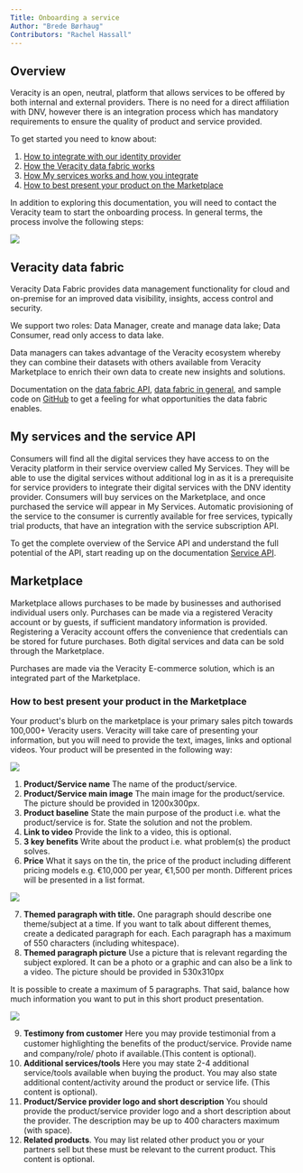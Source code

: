```yaml
---
Title: Onboarding a service
Author: "Brede Børhaug"
Contributors: "Rachel Hassall"
---
```

## Overview

Veracity is an open, neutral, platform that allows services to be offered by both internal and external providers. There is no need for a direct affiliation with DNV, however there is an integration process which has mandatory requirements to ensure the quality of product and service provided.

To get started you need to know about:
1. [How to integrate with our identity provider](https://developer.veracity.com/doc/identity)
2. [How the Veracity data fabric works](#veracity-data-fabric)
3. [How My services works and how you integrate](#my-services-and-the-service-api)
3. [How to best present your product on the Marketplace](#how-to-best-present-your-product-in-the-marketplace)

In addition to exploring this documentation, you will need to contact the Veracity team to start the onboarding process. In general terms, the process involve the following steps:

![](https://veracityprod.blob.core.windows.net/static-documentation/onboarding-1.png)



## Veracity data fabric
Veracity Data Fabric provides data management functionality for cloud and on-premise for an improved data visibility, insights, access control and security.

We support two roles: Data Manager, create and manage data lake; Data Consumer, read only access to data lake.

Data managers can takes advantage of the Veracity ecosystem whereby they can combine their datasets with others available from Veracity Marketplace to enrich their own data to create new insights and solutions.

Documentation on the [data fabric API](https://developer.veracity.com/doc/data-fabric-api), [data fabric in general](https://developer.veracity.com/docs), and sample code on [GitHub](https://www.github.com/veracity) to get a feeling for what opportunities the data fabric enables. 

## My services and the service API
Consumers will find all the digital services they have access to on the Veracity platform in their service overview called My Services. They will be able to use the digital services without additional log in as it is a prerequisite for service providers to integrate their digital services with the DNV identity provider. Consumers will buy services on the Marketplace, and once purchased the service will appear in My Services. Automatic provisioning of the service to the consumer is currently available for free services, typically trial products, that have an integration with the service subscription API. 

To get the complete overview of the Service API and understand the full potential of the API, start reading up on the documentation [Service API](https://developer.veracity.com/doc/service-api).

## Marketplace
Marketplace allows purchases to be made by businesses and authorised individual users only. Purchases can be made via a registered Veracity account or by guests, if sufficient mandatory information is provided. Registering a Veracity account offers the convenience that credentials can be stored for future purchases. Both digital services and data can be sold through the Marketplace. 

Purchases are made via the Veracity E-commerce solution, which is an integrated part of the Marketplace.

### How to best present your product in the Marketplace
Your product's blurb on the marketplace is your primary sales pitch towards 100,000+ Veracity users. Veracity will take care of presenting your information, but you will need to provide the text, images, links and optional videos. Your product will be presented in the following way:

![](https://veracityprod.blob.core.windows.net/static-documentation/marketplace-1.png)

1. **Product/Service name** The name of the product/service.
2. **Product/Service main image** The main image for the product/service. The picture should be provided in 1200x300px. 
3. **Product baseline** State the main purpose of the product i.e. what the product/service is for. State the solution and not the problem.
4. **Link to video** Provide the link to a video, this is optional.
5. **3 key benefits** Write about the product i.e. what problem(s) the product solves. 
6. **Price** What it says on the tin, the price of the product including different pricing models e.g. €10,000 per year, €1,500 per month. Different prices will be presented in a list format.

![](https://veracityprod.blob.core.windows.net/static-documentation/marketplace-2.png)

7. **Themed paragraph with title.** One paragraph should describe one theme/subject at a time. If you want to talk about different themes, create a dedicated paragraph for each. Each paragraph has a maximum of 550 characters (including whitespace).
8. **Themed paragraph picture** Use a picture that is relevant regarding the subject explored. It can be a photo or a graphic and can also be a link to a video. The picture should be provided in 530x310px

It is possible to create a maximum of 5 paragraphs. That said, balance how much information you want to put in this short product presentation.

![](https://veracityprod.blob.core.windows.net/static-documentation/marketplace-3.png)

9. **Testimony from customer** Here you may provide testimonial from a customer highlighting the beneﬁts of the product/service. Provide name and company/role/ photo if available.(This content is optional).
10. **Additional services/tools** Here you may state 2-4 additional service/tools available when buying the product. You may also state additional content/activity around the product or service life. (This content is optional).
11. **Product/Service provider logo and short description** You should provide the product/service provider logo and a short description about the provider. The description may be up to 400 characters maximum (with space). 
12. **Related products**. You may list related other product you or your partners sell but these must be relevant to the current product. This content is optional.

